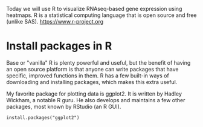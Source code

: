 Today we will use R to visualize RNAseq-based gene expression using heatmaps. R is a statistical computing language that is open source and free (unlike SAS). https://www.r-project.org

# Install packages in R

Base or "vanilla" R is plenty powerful and useful, but the benefit of having an open source platform is that anyone can write packages that have specific, improved functions in them. R has a few built-in ways of downloading and installing packages, which makes this extra useful.

My favorite package for plotting data is ggplot2. It is written by Hadley Wickham, a notable R guru. He also develops and maintains a few other packages, most known by RStudio (an R GUI). 

    install.packages("ggplot2")

